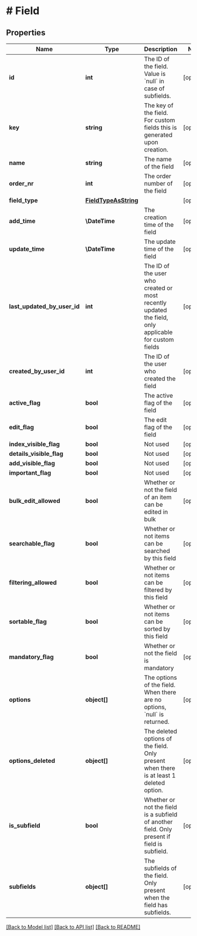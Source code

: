# # Field

## Properties

Name | Type | Description | Notes
------------ | ------------- | ------------- | -------------
**id** | **int** | The ID of the field. Value is &#x60;null&#x60; in case of subfields. | [optional]
**key** | **string** | The key of the field. For custom fields this is generated upon creation. | [optional]
**name** | **string** | The name of the field | [optional]
**order_nr** | **int** | The order number of the field | [optional]
**field_type** | [**FieldTypeAsString**](FieldTypeAsString.md) |  | [optional]
**add_time** | **\DateTime** | The creation time of the field | [optional]
**update_time** | **\DateTime** | The update time of the field | [optional]
**last_updated_by_user_id** | **int** | The ID of the user who created or most recently updated the field, only applicable for custom fields | [optional]
**created_by_user_id** | **int** | The ID of the user who created the field | [optional]
**active_flag** | **bool** | The active flag of the field | [optional]
**edit_flag** | **bool** | The edit flag of the field | [optional]
**index_visible_flag** | **bool** | Not used | [optional]
**details_visible_flag** | **bool** | Not used | [optional]
**add_visible_flag** | **bool** | Not used | [optional]
**important_flag** | **bool** | Not used | [optional]
**bulk_edit_allowed** | **bool** | Whether or not the field of an item can be edited in bulk | [optional]
**searchable_flag** | **bool** | Whether or not items can be searched by this field | [optional]
**filtering_allowed** | **bool** | Whether or not items can be filtered by this field | [optional]
**sortable_flag** | **bool** | Whether or not items can be sorted by this field | [optional]
**mandatory_flag** | **bool** | Whether or not the field is mandatory | [optional]
**options** | **object[]** | The options of the field. When there are no options, &#x60;null&#x60; is returned. | [optional]
**options_deleted** | **object[]** | The deleted options of the field. Only present when there is at least 1 deleted option. | [optional]
**is_subfield** | **bool** | Whether or not the field is a subfield of another field. Only present if field is subfield. | [optional]
**subfields** | **object[]** | The subfields of the field. Only present when the field has subfields. | [optional]

[[Back to Model list]](../../README.md#models) [[Back to API list]](../../README.md#endpoints) [[Back to README]](../../README.md)
